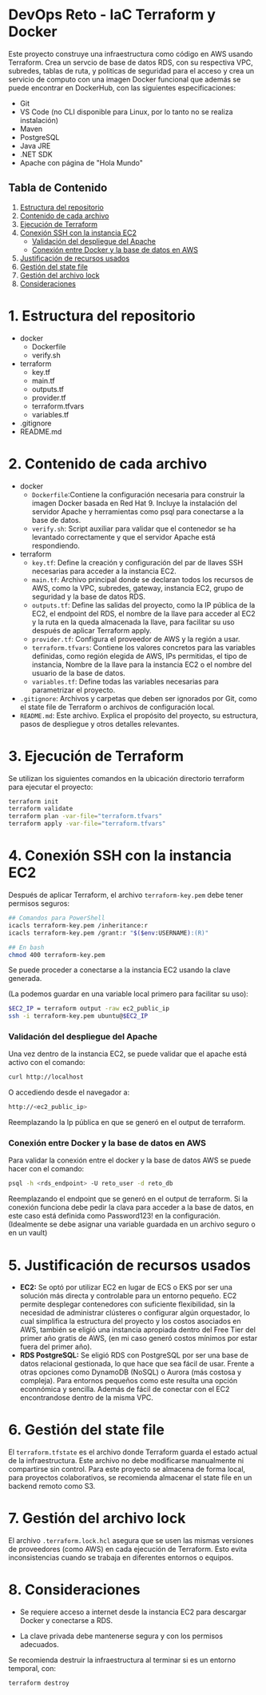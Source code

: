 # DevOps Reto - IaC Terraform  y Docker

Este proyecto construye una infraestructura como código en AWS usando Terraform. Crea un servcio de base de datos RDS, con su respectiva VPC, subredes, tablas de ruta, y politicas de seguridad para el acceso y crea un servicio de computo con una imagen Docker funcional que además se puede encontrar en DockerHub, con las siguientes especificaciones:

- Git
- VS Code (no CLI disponible para Linux, por lo tanto no se realiza instalación)
- Maven
- PostgreSQL
- Java JRE
- .NET SDK
- Apache con página de "Hola Mundo"

## Tabla de Contenido

1. [Estructura del repositorio](#1-Estructura-del-repositorio)  
2. [Contenido de cada archivo](#2-Contenido-de-cada-archivo)  
3. [Ejecución de Terraform](#3-Ejecución-de-terraform)  
4. [Conexión SSH con la instancia EC2](#4-Conexión-ssh-con-la-instancia-ec2)  
   - [Validación del despliegue del Apache](#Validación-del-despliegue-del-apache)  
    - [Conexión entre Docker y la base de datos en AWS](#Conexión-entre-docker-y-la-base-de-datos-en-aws) 
5. [Justificación de recursos usados](#5-Justificación-de-recursos-usados)  
6. [Gestión del state file](#6-Gestión-del-state-file)  
7. [Gestión del archivo lock](#7-Gestión-del-archivo-lock)  
8. [Consideraciones](#8-Consideraciones)  

# 1. Estructura del repositorio
- docker  
  - Dockerfile  
  - verify.sh  
- terraform  
  - key.tf  
  - main.tf  
  - outputs.tf  
  - provider.tf  
  - terraform.tfvars  
  - variables.tf  
- .gitignore  
- README.md

# 2. Contenido de cada archivo
- docker  
  - `Dockerfile`:Contiene la configuración necesaria para construir la imagen Docker basada en Red Hat 9. Incluye la instalación del servidor Apache y herramientas como psql para conectarse a la base de datos.
  - `verify.sh`: Script auxiliar para validar que el contenedor se ha levantado correctamente y que el servidor Apache está respondiendo.
- terraform  
  - `key.tf`: Define la creación y configuración del par de llaves SSH necesarias para acceder a la instancia EC2. 
  - `main.tf`: Archivo principal donde se declaran todos los recursos de AWS, como la VPC, subredes, gateway, instancia EC2, grupo de seguridad y la base de datos RDS.
  - `outputs.tf`: Define las salidas del proyecto, como la IP pública de la EC2, el endpoint del RDS, el nombre de la llave para acceder al EC2 y la ruta en la queda almacenada la llave, para facilitar su uso después de aplicar Terraform apply.
  - `provider.tf`: Configura el proveedor de AWS y la región a usar.
  - `terraform.tfvars`: Contiene los valores concretos para las variables definidas, como región elegida de AWS, IPs permitidas, el tipo de instancia, Nombre de la llave para la instancia EC2 o el nombre del usuario de la base de datos.
  - `variables.tf`: Define todas las variables necesarias para parametrizar el proyecto.
- `.gitignore`: Archivos y carpetas que deben ser ignorados por Git, como el state file de Terraform o archivos de configuración local. 
- `README.md`: Este archivo. Explica el propósito del proyecto, su estructura, pasos de despliegue y otros detalles relevantes.

# 3. Ejecución de Terraform
Se utilizan los siguientes comandos en la ubicación directorio terraform para ejecutar el proyecto:
```bash
terraform init
terraform validate
terraform plan -var-file="terraform.tfvars"
terraform apply -var-file="terraform.tfvars"
```

# 4. Conexión SSH con la instancia EC2
Después de aplicar Terraform, el archivo `terraform-key.pem` debe tener permisos seguros: 

```bash
## Comandos para PowerShell
icacls terraform-key.pem /inheritance:r
icacls terraform-key.pem /grant:r "$($env:USERNAME):(R)"

## En bash
chmod 400 terraform-key.pem
```

Se puede proceder a conectarse a la instancia EC2 usando la clave generada.

 (La podemos guardar en una variable local primero para facilitar su uso):
```bash
$EC2_IP = terraform output -raw ec2_public_ip
ssh -i terraform-key.pem ubuntu@$EC2_IP
```
### Validación del despliegue del Apache
Una vez dentro de la instancia EC2, se puede validar que el apache está activo con el comando:
```bash
curl http://localhost
```
O accediendo desde el navegador a:
```bash
http://<ec2_public_ip>
```
Reemplazando la Ip pública en que se generó en el output de terraform.
### Conexión entre Docker y la base de datos en AWS
Para validar la conexión entre el docker y la base de datos AWS se puede hacer con el comando:
```bash
psql -h <rds_endpoint> -U reto_user -d reto_db
```
Reemplazando el endpoint que se generó en el output de terraform. 
Si la conexión funciona debe pedir la clava para acceder a la base de datos, en este caso está definida como Password123! en la configuración. (Idealmente se debe asignar una variable guardada en un archivo seguro o en un vault)
# 5. Justificación de recursos usados
- **EC2:** Se optó por utilizar EC2 en lugar de ECS o EKS por ser una solución más directa y controlable para un entorno pequeño. EC2 permite desplegar contenedores con suficiente flexibilidad, sin la necesidad de administrar clústeres o configurar algún orquestador, lo cual simplifica la estructura del proyecto y los costos asociados en AWS, también se eligió una instancia apropiada dentro del Free Tier del primer año gratis de AWS, (en mi caso generó costos mínimos por estar fuera del primer año).
- **RDS PostgreSQL:** Se eligió RDS con PostgreSQL por ser una base de datos relacional gestionada, lo que hace que sea fácil de usar. Frente a otras opciones como DynamoDB (NoSQL) o Aurora (más costosa y compleja). Para entornos pequeños como este resulta una opción econnómica y sencilla. Además de fácil de conectar con el EC2 encontrandose dentro de la misma VPC.
# 6. Gestión del state file
El `terraform.tfstate` es el archivo donde Terraform guarda el estado actual de la infraestructura. Este archivo no debe modificarse manualmente ni compartirse sin control. Para este proyecto se almacena de forma local, para proyectos colaborativos, se recomienda almacenar el state file en un backend remoto como S3.
# 7. Gestión del archivo lock
El archivo `.terraform.lock.hcl` asegura que se usen las mismas versiones de proveedores (como AWS) en cada ejecución de Terraform. Esto evita inconsistencias cuando se trabaja en diferentes entornos o equipos.
# 8. Consideraciones

- Se requiere acceso a internet desde la instancia EC2 para descargar Docker y conectarse a RDS.

- La clave privada debe mantenerse segura y con los permisos adecuados.

Se recomienda destruir la infraestructura al terminar si es un entorno temporal, con:

```bash
terraform destroy
```
